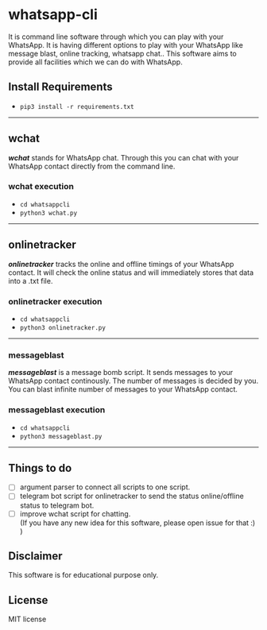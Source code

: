 # whatsapp-cli
It is command line software through which you can play with your WhatsApp. It is having different options to play with your WhatsApp like message blast, online tracking, whatsapp chat.. This software aims to provide all facilities which we can do with WhatsApp. 

## Install Requirements
- `pip3 install -r requirements.txt`

---
## wchat
***wchat*** stands for WhatsApp chat. Through this you can chat with your WhatsApp contact directly from the command line.

### wchat execution
- `cd whatsappcli`
- `python3 wchat.py`

---
## onlinetracker
***onlinetracker*** tracks the online and offline timings of your WhatsApp contact. It will check the online status and will immediately stores that data into a .txt file.

### onlinetracker execution
- `cd whatsappcli`
- `python3 onlinetracker.py`

---
### messageblast
***messageblast*** is a message bomb script. It sends messages to your WhatsApp contact continously. The number of messages is decided by you. You can blast infinite number of messages to your WhatsApp contact.

### messageblast execution
- `cd whatsappcli`
- `python3 messageblast.py`

---

## Things to do
- [ ] argument parser to connect all scripts to one script.
- [ ] telegram bot script for onlinetracker to send the status online/offline status to telegram bot. 
- [ ] improve wchat script for chatting.<br>
(If you have any new idea for this software, please open issue for that :) )

## Disclaimer
This software is for educational purpose only.

## License
MIT license